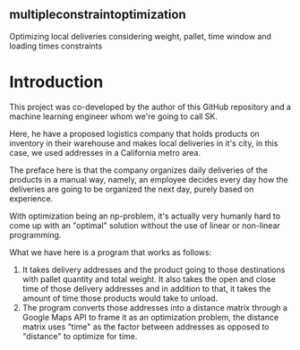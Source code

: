 ## multipleconstraintoptimization

Optimizing local deliveries considering weight, pallet, time window and loading times constraints

# Introduction

This project was co-developed by the author of this GitHub repository and a machine learning engineer whom we're going to call SK.

Here, he have a proposed logistics company that holds products on inventory in their warehouse and makes local deliveries in it's city, in this case, we used addresses in a California metro area.

The preface here is that the company organizes daily deliveries of the products in a manual way, namely, an employee decides every day how the deliveries are going to be organized the next day, purely based on experience.

With optimization being an np-problem, it's actually very humanly hard to come up with an "optimal" solution without the use of linear or non-linear programming.

What we have here is a program that works as follows:
1. It takes delivery addresses and the product going to those destinations with pallet quantity and total weight. It also takes the open and close time of those delivery addresses and in addition to that, it takes the amount of time those products would take to unload.
2. The program converts those addresses into a distance matrix through a Google Maps API to frame it as an optimization problem, the distance matrix uses "time" as the factor between addresses as opposed to "distance" to optimize for time.
